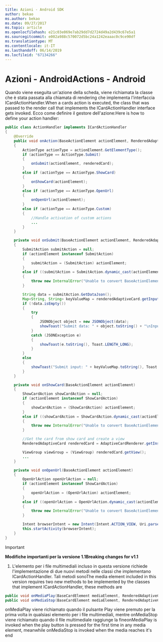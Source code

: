 ```yaml
---
title: Azioni - Android SDK
author: bekao
ms.author: bekao
ms.date: 09/27/2017
ms.topic: article
ms.openlocfilehash: e21c03e069e7ab29dd7d2724d49a2d439c67e5a1
ms.sourcegitcommit: e002a988c570072d5bc24a1242eaaac0c9ce90df
ms.translationtype: MT
ms.contentlocale: it-IT
ms.lasthandoff: 06/14/2019
ms.locfileid: "67134266"
---
```

# <a name="actions---android"></a><span data-ttu-id="d12f7-102">Azioni - Android</span><span class="sxs-lookup"><span data-stu-id="d12f7-102">Actions - Android</span></span>

<span data-ttu-id="d12f7-103">Quando viene eseguita un'azione della scheda, viene richiamata la classe che è stata passata alla chiamata di rendering che implementa l'interfaccia ICardActionHandler.</span><span class="sxs-lookup"><span data-stu-id="d12f7-103">When a cards action is executed, the class that was passed to the render call that implements the ICardActionHandler interface gets invoked.</span></span> <span data-ttu-id="d12f7-104">Ecco come definire il gestore dell'azione:</span><span class="sxs-lookup"><span data-stu-id="d12f7-104">Here is how to define your action handler:</span></span>

```java
public class ActionHandler implements ICardActionHandler
{
    @Override
    public void onAction(BaseActionElement actionElement, RenderedAdaptiveCard renderedCard)
    {
        ActionType actionType = actionElement.GetElementType();
        if (actionType == ActionType.Submit)
        {
            onSubmit(actionElement, renderedCard);
        }
        else if (actionType == ActionType.ShowCard)
        {
            onShowCard(actionElement);
        }
        else if (actionType == ActionType.OpenUrl)
        {
            onOpenUrl(actionElement);
        }
        else if (actionType == ActionType.Custom)
        {
            //Handle activation of custom actions
            ...
        }
    }

    private void onSubmit(BaseActionElement actionElement, RenderedAdaptiveCard renderedAdaptiveCard)
    {
        SubmitAction submitAction = null;
        if (actionElement instanceof SubmitAction)
        {
            submitAction = (SubmitAction) actionElement;
        }
        else if ((submitAction = SubmitAction.dynamic_cast(actionElement)) == null)
        {
            throw new InternalError("Unable to convert BaseActionElement to ShowCardAction object model.");
        }

        String data = submitAction.GetDataJson();
        Map<String, String> keyValueMap = renderedAdaptiveCard.getInputs();
        if (!data.isEmpty())
        {
            try
            {
                JSONObject object = new JSONObject(data);
                showToast("Submit data: " + object.toString() + "\nInput: " + keyValueMap.toString(), Toast.LENGTH_LONG);
            }
            catch (JSONException e)
            {
                showToast(e.toString(), Toast.LENGTH_LONG);
            }
        }
        else
        {
            showToast("Submit input: " + keyValueMap.toString(), Toast.LENGTH_LONG);
        }
    }

    private void onShowCard(BaseActionElement actionElement)
    {
        ShowCardAction showCardAction = null;
        if (actionElement instanceof ShowCardAction)
        {
            showCardAction = (ShowCardAction) actionElement;
        }
        else if ((showCardAction = ShowCardAction.dynamic_cast(actionElement)) == null)
        {
            throw new InternalError("Unable to convert BaseActionElement to ShowCardAction object model.");
        }

        //Get the card from show card and create a view
        RenderedAdaptiveCard renderedCard = AdaptiveCardRenderer.getInstance().render(context, fragmentManager, showCardAction.GetCard(), cardActionHandler, hostConfig);

        ViewGroup viewGroup = (ViewGroup) renderedCard.getView();
        ...
    }

    private void onOpenUrl(BaseActionElement actionElement)
    {
        OpenUrlAction openUrlAction = null;
        if (actionElement instanceof ShowCardAction)
        {
            openUrlAction = (OpenUrlAction) actionElement;
        }
        else if ((openUrlAction = OpenUrlAction.dynamic_cast(actionElement)) == null)
        {
            throw new InternalError("Unable to convert BaseActionElement to ShowCardAction object model.");
        }

        Intent browserIntent = new Intent(Intent.ACTION_VIEW, Uri.parse(openUrlAction.GetUrl()));
        this.startActivity(browserIntent);
    }
}
```

> [!IMPORTANT]
> <span data-ttu-id="d12f7-105">**Modifiche importanti per la versione 1.1**</span><span class="sxs-lookup"><span data-stu-id="d12f7-105">**Breaking changes for v1.1**</span></span>
> 
> 1. <span data-ttu-id="d12f7-106">L'elemento per i file multimediali incluso in questa versione richiede l'implementazione di due nuovi metodi nelle classi che implementano ICardActionHandler. Tali metodi sono</span><span class="sxs-lookup"><span data-stu-id="d12f7-106">The media element included in this version requires two new methods to be implemented by the classes that implement ICardActionHandler, these methods are</span></span>
>
> ```java
> public void onMediaPlay(BaseCardElement mediaElement, RenderedAdaptiveCard renderedAdaptiveCard)
> public void onMediaStop(BaseCardElement mediaElement, RenderedAdaptiveCard renderedAdaptiveCard)
> ```
>
> <span data-ttu-id="d12f7-107">onMediaPlay viene richiamato quando il pulsante Play viene premuto per la prima volta in qualsiasi elemento per i file multimediali, mentre onMediaStop viene richiamato quando il file multimediale raggiunge la fine</span><span class="sxs-lookup"><span data-stu-id="d12f7-107">onMediaPlay is invoked when the play button is pressed for the first time in any media element, meanwhile onMediaStop is invoked when the media reaches it's end</span></span>

